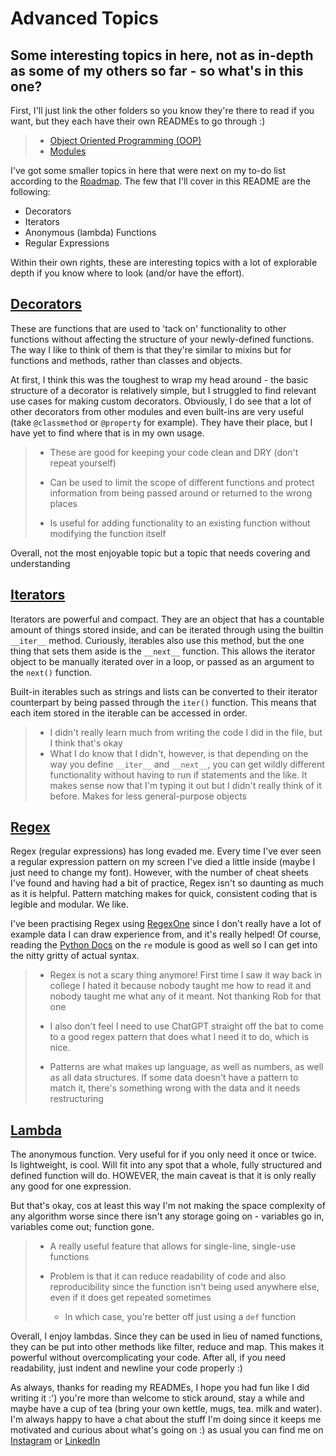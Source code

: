 # Advanced Topics

## Some interesting topics in here, not as in-depth as some of my others so far - so what's in this one?

First, I'll just link the other folders so you know they're there to read if you want, but they each have their own READMEs to go through :)

>- [Object Oriented Programming (OOP)](https://github.com/willspencer171/python_roadmap/tree/master/Advanced%20Topics/OOP)
>- [Modules](https://github.com/willspencer171/python_roadmap/tree/master/Advanced%20Topics/PyModules)

I've got some smaller topics in here that were next on my to-do list according to the [Roadmap](https://roadmap.sh/python). The few that I'll cover in this README are the following:

- Decorators
- Iterators
- Anonymous (lambda) Functions
- Regular Expressions

Within their own rights, these are interesting topics with a lot of explorable depth if you know where to look (and/or have the effort).

## [Decorators](https://github.com/willspencer171/python_roadmap/tree/master/Advanced%20Topics/decorators.py)

These are functions that are used to 'tack on' functionality to other functions without affecting the structure of your newly-defined functions. The way I like to think of them is that they're similar to mixins but for functions and methods, rather than classes and objects.

At first, I think this was the toughest to wrap my head around - the basic structure of a decorator is relatively simple, but I struggled to find relevant use cases for making custom decorators. Obviously, I do see that a lot of other decorators from other modules and even built-ins are very useful (take `@classmethod` or `@property` for example). They have their place, but I have yet to find where that is in my own usage.
>
>- These are good for keeping your code clean and DRY (don't repeat yourself)
>
>- Can be used to limit the scope of different functions and protect information from being passed around or returned to the wrong places
>
>- Is useful for adding functionality to an existing function without modifying the function itself

Overall, not the most enjoyable topic but a topic that needs covering and understanding

## [Iterators](https://github.com/willspencer171/python_roadmap/tree/master/Advanced%20Topics/iterators.py)

Iterators are powerful and compact. They are an object that has a countable amount of things stored inside, and can be iterated through using the builtin `__iter__` method. Curiously, iterables also use this method, but the one thing that sets them aside is the `__next__` function. This allows the iterator object to be manually iterated over in a loop, or passed as an argument to the `next()` function.

Built-in iterables such as strings and lists can be converted to their iterator counterpart by being passed through the `iter()` function. This means that each item stored in the iterable can be accessed in order.

>- I didn't really learn much from writing the code I did in the file, but I think that's okay
>- What I do know that I didn't, however, is that depending on the way you define `__iter__` and `__next__`, you can get wildly different functionality without having to run if statements and the like. It makes sense now that I'm typing it out but I didn't really think of it before. Makes for less general-purpose objects

## [Regex](https://github.com/willspencer171/python_roadmap/tree/master/Advanced%20Topics/regex.py)

Regex (regular expressions) has long evaded me. Every time I've ever seen a regular expression pattern on my screen I've died a little inside (maybe I just need to change my font). However, with the number of cheat sheets I've found and having had a bit of practice, Regex isn't so daunting as much as it is helpful. Pattern matching makes for quick, consistent coding that is legible and modular. We like.

I've been practising Regex using [RegexOne](https://regexone.com/) since I don't really have a lot of example data I can draw experience from, and it's really helped! Of course, reading the [Python Docs](https://docs.python.org/3/library/re.html) on the `re` module is good as well so I can get into the nitty gritty of actual syntax.

>- Regex is not a scary thing anymore! First time I saw it way back in college I hated it because nobody taught me how to read it and nobody taught me what any of it meant. Not thanking Rob for that one
>
>- I also don't feel I need to use ChatGPT straight off the bat to come to a good regex pattern that does what I need it to do, which is nice.
>
>- Patterns are what makes up language, as well as numbers, as well as all data structures. If some data doesn't have a pattern to match it, there's something wrong with the data and it needs restructuring

## [Lambda](https://github.com/willspencer171/python_roadmap/tree/master/Advanced%20Topics/lambdas.py)

The anonymous function. Very useful for if you only need it once or twice. Is lightweight, is cool. Will fit into any spot that a whole, fully structured and defined function will do. HOWEVER, the main caveat is that it is only really any good for one expression.

But that's okay, cos at least this way I'm not making the space complexity of any algorithm worse since there isn't any storage going on - variables go in, variables come out; function gone.

>- A really useful feature that allows for single-line, single-use functions
>
>- Problem is that it can reduce readability of code and also reproducibility since the function isn't being used anywhere else, even if it does get repeated sometimes
>   - In which case, you're better off just using a `def` function
>

Overall, I enjoy lambdas. Since they can be used in lieu of named functions, they can be put into other methods like filter, reduce and map. This makes it powerful without overcomplicating your code. After all, if you need readability, just indent and newline your code properly :)

As always, thanks for reading my READMEs, I hope you had fun like I did writing it :') you're more than welcome to stick around, stay a while and maybe have a cup of tea (bring your own kettle, mugs, tea. milk and water). I'm always happy to have a chat about the stuff I'm doing since it keeps me motivated and curious about what's going on :) as usual you can find me on [Instagram](https://www.instagram.com/will_spencer171) or [LinkedIn](https://www.linkedin.com/in/willspencer171)
